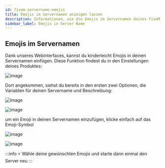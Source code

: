 ```yaml
---
id: fivem-servername-emojis
title: Emojis im Servernamen anzeigen lassen
description: Informationen, wie die Emojis im Servernamen deines FiveM Servers in der Serverliste anzeigen lassen kannst - ZAP-Hosting.com Dokumentation
sidebar_label: Emojis in Server Name
---
```


## Emojis im Servernamen

Dank unseres Webinterfaces, kannst du kinderleicht Emojis in deinen Servernamen einfügen. Diese Funktion findest du in den Einstellungen deines Produktes:

![image](https://user-images.githubusercontent.com/26007280/189678381-d765c845-89f1-4a7a-8646-8aff56541ae9.png)

Dort angekommen, siehst du bereits in den ersten zwei Optionen, die Variablen für deinen Servername und Beschreibung:

![image](https://user-images.githubusercontent.com/26007280/189678429-97578e78-47d5-4960-a59b-1ae9a52caf61.png)

![image](https://user-images.githubusercontent.com/26007280/189678463-a5406aba-7f5d-4eac-bfab-f74a67a41777.png)

um ein Emoji in deinen Servernamen einzufügen, klicke einfach auf das Emoji-Symbol

![image](https://user-images.githubusercontent.com/26007280/189678504-3da35b66-a1aa-4063-b3a1-3c8571784b89.png)

![image](https://user-images.githubusercontent.com/26007280/189678536-750ed53c-8f4d-401b-939f-acfc289d5ebd.png)

:::info
⚡ Wähle deine gewünschten Emojis und starte dann einmal den Server neu
:::
